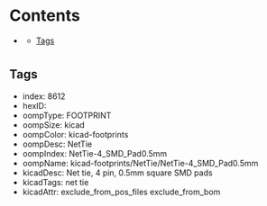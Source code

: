 



Contents
========

* [](#)
	* [Tags](#tags)

# 

## Tags

- index: 8612
- hexID: 
- oompType: FOOTPRINT
- oompSize: kicad
- oompColor: kicad-footprints
- oompDesc: NetTie
- oompIndex: NetTie-4_SMD_Pad0.5mm
- oompName: kicad-footprints/NetTie/NetTie-4_SMD_Pad0.5mm
- kicadDesc: Net tie, 4 pin, 0.5mm square SMD pads
- kicadTags: net tie
- kicadAttr: exclude_from_pos_files exclude_from_bom
